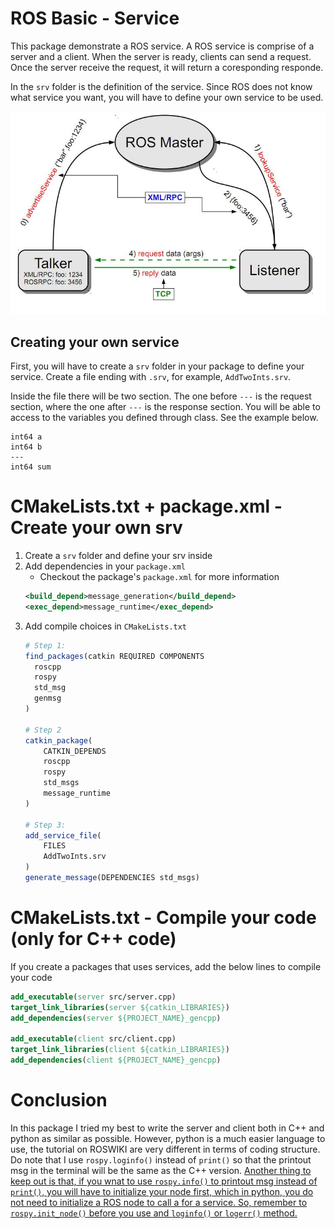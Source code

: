 # ROS Basic - Service

This package demonstrate a ROS service. A ROS service is comprise of a server and a client. When the server is ready, clients can send a request. Once the server receive the request, it will return a coresponding responde.

In the `srv` folder is the definition of the service. Since ROS does not know what service you want, you will have to define your own service to be used.

![ROS Service Diagram](srv_n_clt.jpg)

## Creating your own service

First, you will have to create a `srv` folder in your package to define your service. Create a file ending with `.srv`, for example, `AddTwoInts.srv`.

Inside the file there will be two section. The one before `---` is the request section, where the one after `---` is the response section. You will be able to access to the variables you defined through class. See the example below.

```srv
int64 a
int64 b
---
int64 sum
```

# CMakeLists.txt + package.xml - Create your own srv

1. Create a `srv` folder and define your srv inside
1. Add dependencies in your `package.xml`
    - Checkout the package's `package.xml` for more information
    ```xml
    <build_depend>message_generation</build_depend>
    <exec_depend>message_runtime</exec_depend>
    ```
1. Add compile choices in `CMakeLists.txt`
    ```cmake
    # Step 1:
    find_packages(catkin REQUIRED COMPONENTS
      roscpp
      rospy
      std_msg
      genmsg
    )

    # Step 2
    catkin_package(
        CATKIN_DEPENDS
        roscpp
        rospy
        std_msgs
        message_runtime
    )

    # Step 3:
    add_service_file(
        FILES
        AddTwoInts.srv
    )
    generate_message(DEPENDENCIES std_msgs)
    ```

# CMakeLists.txt - Compile your code (only for C++ code)

If you create a packages that uses services, add the below lines to compile your code
```cmake
add_executable(server src/server.cpp)
target_link_libraries(server ${catkin_LIBRARIES})
add_dependencies(server ${PROJECT_NAME}_gencpp)

add_executable(client src/client.cpp)
target_link_libraries(client ${catkin_LIBRARIES})
add_dependencies(client ${PROJECT_NAME}_gencpp)
```

# Conclusion

In this package I tried my best to write the server and client both in C++ and python as similar as possible. However, python is a much easier language to use, the tutorial on ROSWIKI are very different in terms of coding structure. Do note that I use `rospy.loginfo()` instead of `print()` so that the printout msg in the terminal will be the same as the C++ version. [Another thing to keep out is that, if you wnat to use `rospy.info()` to printout msg instead of `print()`, you will have to initialize your node first, which in python, you do not need to initialize a ROS node to call a for a service. So, remember to `rospy.init_node()` before you use and `loginfo()` or `logerr()` method.](http://wiki.ros.org/rospy_tutorials/Tutorials/Logging)